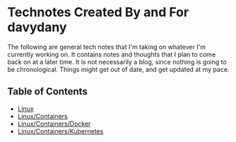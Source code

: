 # Technotes Created By and For davydany

The following are general tech notes that I'm taking on whatever I'm currently working on.
It contains notes and thoughts that I plan to come back on at a later time. It is not necessarily
a blog, since nothing is going to be chronological. Things might get out of date, and get updated 
at my pace.

## Table of Contents

* [Linux](./linux/README.md)
* [Linux/Containers](./linux/containers/README.md)
* [Linux/Containers/Docker](./linux/containers/docker/README.md)
* [Linux/Containers/Kubernetes](./linux/containers/kubernetes/README.md)